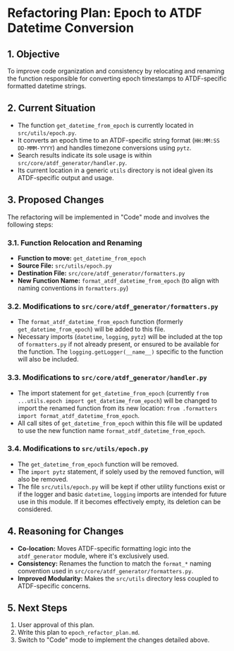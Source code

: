 # Refactoring Plan: Epoch to ATDF Datetime Conversion

## 1. Objective

To improve code organization and consistency by relocating and renaming the function responsible for converting epoch timestamps to ATDF-specific formatted datetime strings.

## 2. Current Situation

-   The function `get_datetime_from_epoch` is currently located in `src/utils/epoch.py`.
-   It converts an epoch time to an ATDF-specific string format (`HH:MM:SS DD-MMM-YYYY`) and handles timezone conversions using `pytz`.
-   Search results indicate its sole usage is within `src/core/atdf_generator/handler.py`.
-   Its current location in a generic `utils` directory is not ideal given its ATDF-specific output and usage.

## 3. Proposed Changes

The refactoring will be implemented in "Code" mode and involves the following steps:

### 3.1. Function Relocation and Renaming
-   **Function to move:** `get_datetime_from_epoch`
-   **Source File:** `src/utils/epoch.py`
-   **Destination File:** `src/core/atdf_generator/formatters.py`
-   **New Function Name:** `format_atdf_datetime_from_epoch` (to align with naming conventions in `formatters.py`)

### 3.2. Modifications to `src/core/atdf_generator/formatters.py`
-   The `format_atdf_datetime_from_epoch` function (formerly `get_datetime_from_epoch`) will be added to this file.
-   Necessary imports (`datetime`, `logging`, `pytz`) will be included at the top of `formatters.py` if not already present, or ensured to be available for the function. The `logging.getLogger(__name__)` specific to the function will also be included.

### 3.3. Modifications to `src/core/atdf_generator/handler.py`
-   The import statement for `get_datetime_from_epoch` (currently `from ...utils.epoch import get_datetime_from_epoch`) will be changed to import the renamed function from its new location: `from .formatters import format_atdf_datetime_from_epoch`.
-   All call sites of `get_datetime_from_epoch` within this file will be updated to use the new function name `format_atdf_datetime_from_epoch`.

### 3.4. Modifications to `src/utils/epoch.py`
-   The `get_datetime_from_epoch` function will be removed.
-   The `import pytz` statement, if solely used by the removed function, will also be removed.
-   The file `src/utils/epoch.py` will be kept if other utility functions exist or if the logger and basic `datetime`, `logging` imports are intended for future use in this module. If it becomes effectively empty, its deletion can be considered.

## 4. Reasoning for Changes
-   **Co-location:** Moves ATDF-specific formatting logic into the `atdf_generator` module, where it's exclusively used.
-   **Consistency:** Renames the function to match the `format_*` naming convention used in `src/core/atdf_generator/formatters.py`.
-   **Improved Modularity:** Makes the `src/utils` directory less coupled to ATDF-specific concerns.

## 5. Next Steps
1.  User approval of this plan.
2.  Write this plan to `epoch_refactor_plan.md`.
3.  Switch to "Code" mode to implement the changes detailed above.